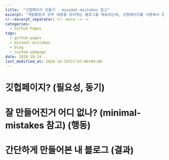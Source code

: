 ```yaml
---
title:  "깃헙페이지 만들기 - minimal-mistakes 참고"
excerpt: "개발활동과 공부 내용을 정리하는 블로그를 해보려는데, 깃헙페이지를 사용해서 깔끔하게 만들 수 없을까?"
<!--excerpt_separator: <!--more-->-->
categories: 
  - Github Pages
tags:
  - github-pages
  - minimal-mistakes
  - blog
  - custom-webpage
date: 2020-10-19
last_modified_at: 2020-10-19T23:03:00+09:00
---
```


# 깃헙페이지? (필요성, 동기)

# 잘 만들어진거 어디 없나? (minimal-mistakes 참고) (행동)

# 간단하게 만들어본 내 블로그 (결과)
